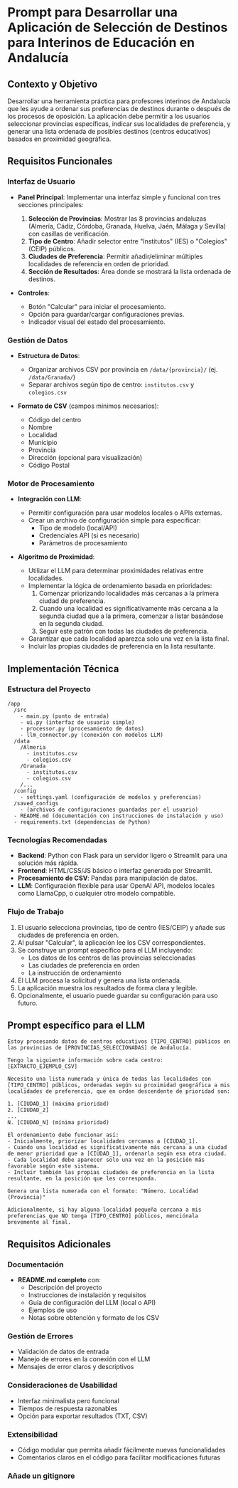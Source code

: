 # Prompt para Desarrollar una Aplicación de Selección de Destinos para Interinos de Educación en Andalucía

## Contexto y Objetivo
Desarrollar una herramienta práctica para profesores interinos de Andalucía que les ayude a ordenar sus preferencias de destinos durante o después de los procesos de oposición. La aplicación debe permitir a los usuarios seleccionar provincias específicas, indicar sus localidades de preferencia, y generar una lista ordenada de posibles destinos (centros educativos) basados en proximidad geográfica.

## Requisitos Funcionales

### Interfaz de Usuario
- **Panel Principal**: Implementar una interfaz simple y funcional con tres secciones principales:
  1. **Selección de Provincias**: Mostrar las 8 provincias andaluzas (Almería, Cádiz, Córdoba, Granada, Huelva, Jaén, Málaga y Sevilla) con casillas de verificación.
  2. **Tipo de Centro**: Añadir selector entre "Institutos" (IES) o "Colegios" (CEIP) públicos.
  3. **Ciudades de Preferencia**: Permitir añadir/eliminar múltiples localidades de referencia en orden de prioridad.
  4. **Sección de Resultados**: Área donde se mostrará la lista ordenada de destinos.

- **Controles**:
  - Botón "Calcular" para iniciar el procesamiento.
  - Opción para guardar/cargar configuraciones previas.
  - Indicador visual del estado del procesamiento.

### Gestión de Datos
- **Estructura de Datos**:
  - Organizar archivos CSV por provincia en `/data/{provincia}/` (ej. `/data/Granada/`)
  - Separar archivos según tipo de centro: `institutos.csv` y `colegios.csv`

- **Formato de CSV** (campos mínimos necesarios):
  - Código del centro
  - Nombre
  - Localidad
  - Municipio
  - Provincia
  - Dirección (opcional para visualización)
  - Código Postal

### Motor de Procesamiento
- **Integración con LLM**:
  - Permitir configuración para usar modelos locales o APIs externas.
  - Crear un archivo de configuración simple para especificar:
    - Tipo de modelo (local/API)
    - Credenciales API (si es necesario)
    - Parámetros de procesamiento

- **Algoritmo de Proximidad**:
  - Utilizar el LLM para determinar proximidades relativas entre localidades.
  - Implementar la lógica de ordenamiento basada en prioridades:
    1. Comenzar priorizando localidades más cercanas a la primera ciudad de preferencia.
    2. Cuando una localidad es significativamente más cercana a la segunda ciudad que a la primera, comenzar a listar basándose en la segunda ciudad.
    3. Seguir este patrón con todas las ciudades de preferencia.
  - Garantizar que cada localidad aparezca solo una vez en la lista final.
  - Incluir las propias ciudades de preferencia en la lista resultante.

## Implementación Técnica

### Estructura del Proyecto
```
/app
  /src
    - main.py (punto de entrada)
    - ui.py (interfaz de usuario simple)
    - processor.py (procesamiento de datos)
    - llm_connector.py (conexión con modelos LLM)
  /data
    /Almeria
      - institutos.csv
      - colegios.csv
    /Granada
      - institutos.csv
      - colegios.csv
    /...
  /config
    - settings.yaml (configuración de modelos y preferencias)
  /saved_configs
    - (archivos de configuraciones guardadas por el usuario)
  - README.md (documentación con instrucciones de instalación y uso)
  - requirements.txt (dependencias de Python)
```

### Tecnologías Recomendadas
- **Backend**: Python con Flask para un servidor ligero o Streamlit para una solución más rápida.
- **Frontend**: HTML/CSS/JS básico o interfaz generada por Streamlit.
- **Procesamiento de CSV**: Pandas para manipulación de datos.
- **LLM**: Configuración flexible para usar OpenAI API, modelos locales como LlamaCpp, o cualquier otro modelo compatible.

### Flujo de Trabajo
1. El usuario selecciona provincias, tipo de centro (IES/CEIP) y añade sus ciudades de preferencia en orden.
2. Al pulsar "Calcular", la aplicación lee los CSV correspondientes.
3. Se construye un prompt específico para el LLM incluyendo:
   - Los datos de los centros de las provincias seleccionadas
   - Las ciudades de preferencia en orden
   - La instrucción de ordenamiento
4. El LLM procesa la solicitud y genera una lista ordenada.
5. La aplicación muestra los resultados de forma clara y legible.
6. Opcionalmente, el usuario puede guardar su configuración para uso futuro.

## Prompt específico para el LLM

```
Estoy procesando datos de centros educativos [TIPO_CENTRO] públicos en las provincias de [PROVINCIAS_SELECCIONADAS] de Andalucía. 

Tengo la siguiente información sobre cada centro:
[EXTRACTO_EJEMPLO_CSV]

Necesito una lista numerada y única de todas las localidades con [TIPO_CENTRO] públicos, ordenadas según su proximidad geográfica a mis localidades de preferencia, que en orden descendente de prioridad son:

1. [CIUDAD_1] (máxima prioridad)
2. [CIUDAD_2]
...
N. [CIUDAD_N] (mínima prioridad)

El ordenamiento debe funcionar así:
- Inicialmente, priorizar localidades cercanas a [CIUDAD_1].
- Cuando una localidad es significativamente más cercana a una ciudad de menor prioridad que a [CIUDAD_1], ordenarla según esa otra ciudad.
- Cada localidad debe aparecer solo una vez en la posición más favorable según este sistema.
- Incluir también las propias ciudades de preferencia en la lista resultante, en la posición que les corresponda.

Genera una lista numerada con el formato: "Número. Localidad (Provincia)"

Adicionalmente, si hay alguna localidad pequeña cercana a mis preferencias que NO tenga [TIPO_CENTRO] públicos, menciónala brevemente al final.
```

## Requisitos Adicionales

### Documentación
- **README.md completo** con:
  - Descripción del proyecto
  - Instrucciones de instalación y requisitos
  - Guía de configuración del LLM (local o API)
  - Ejemplos de uso
  - Notas sobre obtención y formato de los CSV

### Gestión de Errores
- Validación de datos de entrada
- Manejo de errores en la conexión con el LLM
- Mensajes de error claros y descriptivos

### Consideraciones de Usabilidad
- Interfaz minimalista pero funcional
- Tiempos de respuesta razonables
- Opción para exportar resultados (TXT, CSV)

### Extensibilidad
- Código modular que permita añadir fácilmente nuevas funcionalidades
- Comentarios claros en el código para facilitar modificaciones futuras

### Añade un gitignore